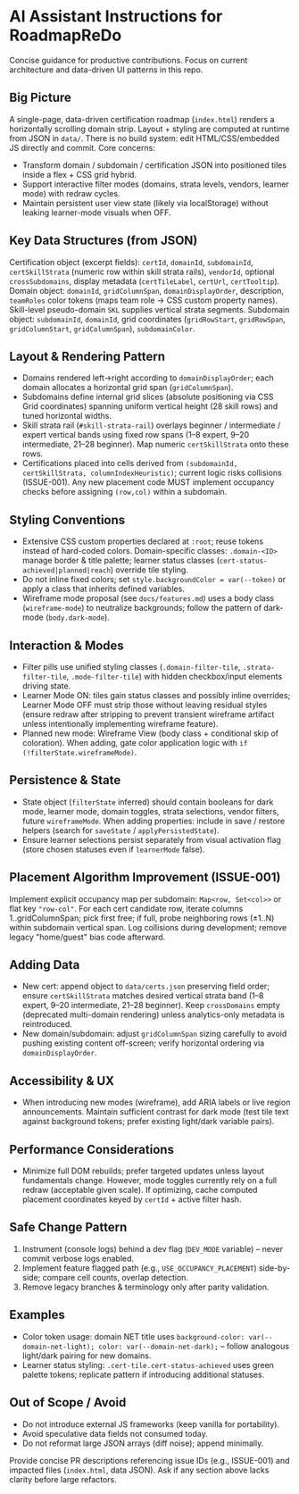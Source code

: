 # AI Assistant Instructions for RoadmapReDo

Concise guidance for productive contributions. Focus on current architecture and data-driven UI patterns in this repo.

## Big Picture
A single-page, data-driven certification roadmap (`index.html`) renders a horizontally scrolling domain strip. Layout + styling are computed at runtime from JSON in `data/`. There is no build system: edit HTML/CSS/embedded JS directly and commit. Core concerns:
- Transform domain / subdomain / certification JSON into positioned tiles inside a flex + CSS grid hybrid.
- Support interactive filter modes (domains, strata levels, vendors, learner mode) with redraw cycles.
- Maintain persistent user view state (likely via localStorage) without leaking learner-mode visuals when OFF.

## Key Data Structures (from JSON)
Certification object (excerpt fields): `certId`, `domainId`, `subdomainId`, `certSkillStrata` (numeric row within skill strata rails), `vendorId`, optional `crossSubdomains`, display metadata (`certTileLabel`, `certUrl`, `certTooltip`).
Domain object: `domainId`, `gridColumnSpan`, `domainDisplayOrder`, description, `teamRoles` color tokens (maps team role -> CSS custom property names). Skill-level pseudo-domain `SKL` supplies vertical strata segments.
Subdomain object: `subdomainId`, `domainId`, grid coordinates (`gridRowStart`, `gridRowSpan`, `gridColumnStart`, `gridColumnSpan`), `subdomainColor`.

## Layout & Rendering Pattern
- Domains rendered left→right according to `domainDisplayOrder`; each domain allocates a horizontal grid span (`gridColumnSpan`).
- Subdomains define internal grid slices (absolute positioning via CSS Grid coordinates) spanning uniform vertical height (28 skill rows) and tuned horizontal widths.
- Skill strata rail (`#skill-strata-rail`) overlays beginner / intermediate / expert vertical bands using fixed row spans (1–8 expert, 9–20 intermediate, 21–28 beginner). Map numeric `certSkillStrata` onto these rows.
- Certifications placed into cells derived from `(subdomainId, certSkillStrata, columnIndexHeuristic)`; current logic risks collisions (ISSUE-001). Any new placement code MUST implement occupancy checks before assigning `(row,col)` within a subdomain.

## Styling Conventions
- Extensive CSS custom properties declared at `:root`; reuse tokens instead of hard-coded colors. Domain-specific classes: `.domain-<ID>` manage border & title palette; learner status classes (`cert-status-achieved|planned|reach`) override tile styling.
- Do not inline fixed colors; set `style.backgroundColor = var(--token)` or apply a class that inherits defined variables.
- Wireframe mode proposal (see `docs/features.md`) uses a body class (`wireframe-mode`) to neutralize backgrounds; follow the pattern of dark-mode (`body.dark-mode`).

## Interaction & Modes
- Filter pills use unified styling classes (`.domain-filter-tile`, `.strata-filter-tile`, `.mode-filter-tile`) with hidden checkbox/input elements driving state.
- Learner Mode ON: tiles gain status classes and possibly inline overrides; Learner Mode OFF must strip those without leaving residual styles (ensure redraw after stripping to prevent transient wireframe artifact unless intentionally implementing wireframe feature).
- Planned new mode: Wireframe View (body class + conditional skip of coloration). When adding, gate color application logic with `if (!filterState.wireframeMode)`.

## Persistence & State
- State object (`filterState` inferred) should contain booleans for dark mode, learner mode, domain toggles, strata selections, vendor filters, future `wireframeMode`. When adding properties: include in save / restore helpers (search for `saveState` / `applyPersistedState`).
- Ensure learner selections persist separately from visual activation flag (store chosen statuses even if `learnerMode` false).

## Placement Algorithm Improvement (ISSUE-001)
Implement explicit occupancy map per subdomain: `Map<row, Set<col>>` or flat key `"row-col"`. For each cert candidate row, iterate columns 1..gridColumnSpan; pick first free; if full, probe neighboring rows (±1..N) within subdomain vertical span. Log collisions during development; remove legacy "home/guest" bias code afterward.

## Adding Data
- New cert: append object to `data/certs.json` preserving field order; ensure `certSkillStrata` matches desired vertical strata band (1–8 expert, 9–20 intermediate, 21–28 beginner). Keep `crossDomains` empty (deprecated multi-domain rendering) unless analytics-only metadata is reintroduced.
- New domain/subdomain: adjust `gridColumnSpan` sizing carefully to avoid pushing existing content off-screen; verify horizontal ordering via `domainDisplayOrder`.

## Accessibility & UX
- When introducing new modes (wireframe), add ARIA labels or live region announcements. Maintain sufficient contrast for dark mode (test tile text against background tokens; prefer existing light/dark variable pairs).

## Performance Considerations
- Minimize full DOM rebuilds; prefer targeted updates unless layout fundamentals change. However, mode toggles currently rely on a full redraw (acceptable given scale). If optimizing, cache computed placement coordinates keyed by `certId` + active filter hash.

## Safe Change Pattern
1. Instrument (console logs) behind a dev flag (`DEV_MODE` variable) – never commit verbose logs enabled.
2. Implement feature flagged path (e.g., `USE_OCCUPANCY_PLACEMENT`) side-by-side; compare cell counts, overlap detection.
3. Remove legacy branches & terminology only after parity validation.

## Examples
- Color token usage: domain NET title uses `background-color: var(--domain-net-light); color: var(--domain-net-dark);` – follow analogous light/dark pairing for new domains.
- Learner status styling: `.cert-tile.cert-status-achieved` uses green palette tokens; replicate pattern if introducing additional statuses.

## Out of Scope / Avoid
- Do not introduce external JS frameworks (keep vanilla for portability).
- Avoid speculative data fields not consumed today.
- Do not reformat large JSON arrays (diff noise); append minimally.

Provide concise PR descriptions referencing issue IDs (e.g., ISSUE-001) and impacted files (`index.html`, data JSON). Ask if any section above lacks clarity before large refactors.
